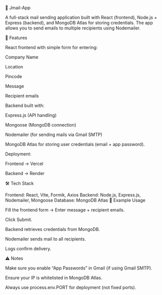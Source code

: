📧 Jmail-App

A full-stack mail sending application built with React (frontend), Node.js + Express (backend), and MongoDB Atlas for storing credentials.
The app allows you to send emails to multiple recipients using Nodemailer.

🚀 Features

React frontend with simple form for entering:

Company Name

Location

Pincode

Message

Recipient emails

Backend built with:

Express.js (API handling)

Mongoose (MongoDB connection)

Nodemailer (for sending mails via Gmail SMTP)

MongoDB Atlas for storing user credentials (email + app password).

Deployment:

Frontend → Vercel

Backend → Render

🛠️ Tech Stack

Frontend: React, Vite, Formik, Axios
Backend: Node.js, Express.js, Nodemailer, Mongoose
Database: MongoDB Atlas
📝 Example Usage

Fill the frontend form → Enter message + recipient emails.

Click Submit.

Backend retrieves credentials from MongoDB.

Nodemailer sends mail to all recipients.

Logs confirm delivery.

⚠️ Notes

Make sure you enable “App Passwords” in Gmail (if using Gmail SMTP).

Ensure your IP is whitelisted in MongoDB Atlas.

Always use process.env.PORT for deployment (not fixed ports).
